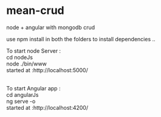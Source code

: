 # mean-crud
node + angular with mongodb crud

use npm install in both the folders to install dependencies ..

To start node Server : <br>
cd nodeJs <br>
node ./bin/www <br>
started at :http://localhost:5000/

<br>
To start Angular app : <br>
cd angularJs <br>
ng serve -o <br>
started at :http://localhost:4200/
